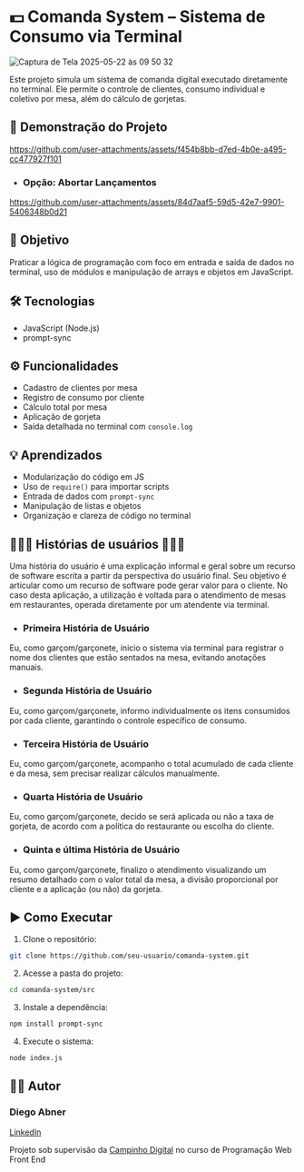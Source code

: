 
# 💵 Comanda System – Sistema de Consumo via Terminal

![Captura de Tela 2025-05-22 às 09 50 32](https://github.com/user-attachments/assets/fd0b93a9-0831-4938-a434-7fea98eb6218)

Este projeto simula um sistema de comanda digital executado diretamente no terminal. Ele permite o controle de clientes, consumo individual e coletivo por mesa, além do cálculo de gorjetas.

## 🎥 Demonstração do Projeto



https://github.com/user-attachments/assets/f454b8bb-d7ed-4b0e-a495-cc477927f101


- ### Opção: Abortar Lançamentos




https://github.com/user-attachments/assets/84d7aaf5-59d5-42e7-9901-5406348b0d21





  
## 🧠 Objetivo

Praticar a lógica de programação com foco em entrada e saída de dados no terminal, uso de módulos e manipulação de arrays e objetos em JavaScript.

## 🛠️ Tecnologias

- JavaScript (Node.js)
- prompt-sync

## ⚙️ Funcionalidades

- Cadastro de clientes por mesa
- Registro de consumo por cliente
- Cálculo total por mesa
- Aplicação de gorjeta
- Saída detalhada no terminal com `console.log`

## 💡 Aprendizados

- Modularização do código em JS
- Uso de `require()` para importar scripts
- Entrada de dados com `prompt-sync`
- Manipulação de listas e objetos
- Organização e clareza de código no terminal


## 👩🏿‍💻 Histórias de usuários 👨🏽‍💻
Uma história do usuário é uma explicação informal e geral sobre um recurso de software escrita a partir da perspectiva do usuário final. Seu objetivo é articular como um recurso de software pode gerar valor para o cliente. No caso desta aplicação, a utilização é voltada para o atendimento de mesas em restaurantes, operada diretamente por um atendente via terminal.

- ### Primeira História de Usuário
Eu, como garçom/garçonete, inicio o sistema via terminal para registrar o nome dos clientes que estão sentados na mesa, evitando anotações manuais.

- ### Segunda História de Usuário
Eu, como garçom/garçonete, informo individualmente os itens consumidos por cada cliente, garantindo o controle específico de consumo.

- ### Terceira História de Usuário
Eu, como garçom/garçonete, acompanho o total acumulado de cada cliente e da mesa, sem precisar realizar cálculos manualmente.

- ### Quarta História de Usuário
Eu, como garçom/garçonete, decido se será aplicada ou não a taxa de gorjeta, de acordo com a política do restaurante ou escolha do cliente.

- ### Quinta e última História de Usuário
Eu, como garçom/garçonete, finalizo o atendimento visualizando um resumo detalhado com o valor total da mesa, a divisão proporcional por cliente e a aplicação (ou não) da gorjeta.


## ▶️ Como Executar

1. Clone o repositório:
```bash
git clone https://github.com/seu-usuario/comanda-system.git
```

2. Acesse a pasta do projeto:
```bash
cd comanda-system/src
```

3. Instale a dependência:
```bash
npm install prompt-sync
```

4. Execute o sistema:
```bash
node index.js
```

## ✍🏾 Autor

### Diego Abner

  [LinkedIn](https://www.linkedin.com/in/abnerdiego/)

  Projeto sob supervisão da [Campinho Digital](https://www.instagram.com/campinhodigital?utm_source=ig_web_button_share_sheet&igsh=ZDNlZDc0MzIxNw==) no curso de Programação Web Front End
